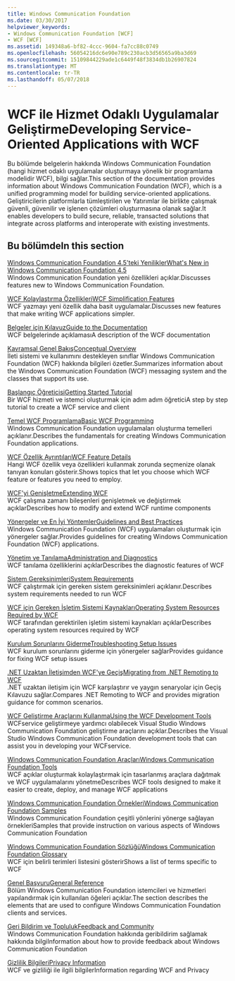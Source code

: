 ```yaml
---
title: Windows Communication Foundation
ms.date: 03/30/2017
helpviewer_keywords:
- Windows Communication Foundation [WCF]
- WCF [WCF]
ms.assetid: 149348a6-bf82-4ccc-9604-fa7cc88c0749
ms.openlocfilehash: 56054216dc6e90e789c230acb3d56565a9ba3d69
ms.sourcegitcommit: 15109844229ade1c6449f48f3834db1b26907824
ms.translationtype: MT
ms.contentlocale: tr-TR
ms.lasthandoff: 05/07/2018
---
```

# <a name="developing-service-oriented-applications-with-wcf"></a><span data-ttu-id="ff00e-102">WCF ile Hizmet Odaklı Uygulamalar Geliştirme</span><span class="sxs-lookup"><span data-stu-id="ff00e-102">Developing Service-Oriented Applications with WCF</span></span>
<span data-ttu-id="ff00e-103">Bu bölümde belgelerin hakkında Windows Communication Foundation (hangi hizmet odaklı uygulamalar oluşturmaya yönelik bir programlama modelidir WCF), bilgi sağlar.</span><span class="sxs-lookup"><span data-stu-id="ff00e-103">This section of the documentation provides information about Windows Communication Foundation (WCF), which is a unified programming model for building service-oriented applications.</span></span> <span data-ttu-id="ff00e-104">Geliştiricilerin platformlarla tümleştirilen ve Yatırımlar ile birlikte çalışmak güvenli, güvenilir ve işlenen çözümleri oluşturmasına olanak sağlar.</span><span class="sxs-lookup"><span data-stu-id="ff00e-104">It enables developers to build secure, reliable, transacted solutions that integrate across platforms and interoperate with existing investments.</span></span>
 
## <a name="in-this-section"></a><span data-ttu-id="ff00e-105">Bu bölümde</span><span class="sxs-lookup"><span data-stu-id="ff00e-105">In this section</span></span>  
 [<span data-ttu-id="ff00e-106">Windows Communication Foundation 4.5'teki Yenilikler</span><span class="sxs-lookup"><span data-stu-id="ff00e-106">What's New in Windows Communication Foundation 4.5</span></span>](../../../docs/framework/wcf/whats-new.md)  
 <span data-ttu-id="ff00e-107">Windows Communication Foundation yeni özellikleri açıklar.</span><span class="sxs-lookup"><span data-stu-id="ff00e-107">Discusses features new to Windows Communication Foundation.</span></span>  
  
 [<span data-ttu-id="ff00e-108">WCF Kolaylaştırma Özellikleri</span><span class="sxs-lookup"><span data-stu-id="ff00e-108">WCF Simplification Features</span></span>](../../../docs/framework/wcf/wcf-simplification-features.md)  
 <span data-ttu-id="ff00e-109">WCF yazmayı yeni özellik daha basit uygulamalar.</span><span class="sxs-lookup"><span data-stu-id="ff00e-109">Discusses new features that make writing WCF applications simpler.</span></span>  
  
 [<span data-ttu-id="ff00e-110">Belgeler için Kılavuz</span><span class="sxs-lookup"><span data-stu-id="ff00e-110">Guide to the Documentation</span></span>](../../../docs/framework/wcf/guide-to-the-documentation.md)  
 <span data-ttu-id="ff00e-111">WCF belgelerinde açıklaması</span><span class="sxs-lookup"><span data-stu-id="ff00e-111">A description of the WCF documentation</span></span>  
  
 [<span data-ttu-id="ff00e-112">Kavramsal Genel Bakış</span><span class="sxs-lookup"><span data-stu-id="ff00e-112">Conceptual Overview</span></span>](../../../docs/framework/wcf/conceptual-overview.md)  
 <span data-ttu-id="ff00e-113">İleti sistemi ve kullanımını destekleyen sınıflar Windows Communication Foundation (WCF) hakkında bilgileri özetler.</span><span class="sxs-lookup"><span data-stu-id="ff00e-113">Summarizes information about the Windows Communication Foundation (WCF) messaging system and the classes that support its use.</span></span>  
  
 [<span data-ttu-id="ff00e-114">Başlangıç Öğreticisi</span><span class="sxs-lookup"><span data-stu-id="ff00e-114">Getting Started Tutorial</span></span>](../../../docs/framework/wcf/getting-started-tutorial.md)  
 <span data-ttu-id="ff00e-115">Bir WCF hizmeti ve istemci oluşturmak için adım adım öğretici</span><span class="sxs-lookup"><span data-stu-id="ff00e-115">A step by step tutorial to create a WCF service and client</span></span>  
  
 [<span data-ttu-id="ff00e-116">Temel WCF Programlama</span><span class="sxs-lookup"><span data-stu-id="ff00e-116">Basic WCF Programming</span></span>](../../../docs/framework/wcf/basic-wcf-programming.md)  
 <span data-ttu-id="ff00e-117">Windows Communication Foundation uygulamaları oluşturma temelleri açıklanır.</span><span class="sxs-lookup"><span data-stu-id="ff00e-117">Describes the fundamentals for creating Windows Communication Foundation applications.</span></span>  
  
 [<span data-ttu-id="ff00e-118">WCF Özellik Ayrıntıları</span><span class="sxs-lookup"><span data-stu-id="ff00e-118">WCF Feature Details</span></span>](../../../docs/framework/wcf/feature-details/index.md)  
 <span data-ttu-id="ff00e-119">Hangi WCF özellik veya özellikleri kullanmak zorunda seçmenize olanak tanıyan konuları gösterir.</span><span class="sxs-lookup"><span data-stu-id="ff00e-119">Shows topics that let you choose which WCF feature or features you need to employ.</span></span>  
  
 [<span data-ttu-id="ff00e-120">WCF'yi Genişletme</span><span class="sxs-lookup"><span data-stu-id="ff00e-120">Extending WCF</span></span>](../../../docs/framework/wcf/extending/index.md)  
 <span data-ttu-id="ff00e-121">WCF çalışma zamanı bileşenleri genişletmek ve değiştirmek açıklar</span><span class="sxs-lookup"><span data-stu-id="ff00e-121">Describes how to modify and extend WCF runtime components</span></span>  
  
 [<span data-ttu-id="ff00e-122">Yönergeler ve En İyi Yöntemler</span><span class="sxs-lookup"><span data-stu-id="ff00e-122">Guidelines and Best Practices</span></span>](../../../docs/framework/wcf/guidelines-and-best-practices.md)  
 <span data-ttu-id="ff00e-123">Windows Communication Foundation (WCF) uygulamaları oluşturmak için yönergeler sağlar.</span><span class="sxs-lookup"><span data-stu-id="ff00e-123">Provides guidelines for creating Windows Communication Foundation (WCF) applications.</span></span>  
  
 [<span data-ttu-id="ff00e-124">Yönetim ve Tanılama</span><span class="sxs-lookup"><span data-stu-id="ff00e-124">Administration and Diagnostics</span></span>](../../../docs/framework/wcf/diagnostics/index.md)  
 <span data-ttu-id="ff00e-125">WCF tanılama özelliklerini açıklar</span><span class="sxs-lookup"><span data-stu-id="ff00e-125">Describes the diagnostic features of WCF</span></span>  
  
 [<span data-ttu-id="ff00e-126">Sistem Gereksinimleri</span><span class="sxs-lookup"><span data-stu-id="ff00e-126">System Requirements</span></span>](../../../docs/framework/wcf/wcf-system-requirements.md)  
 <span data-ttu-id="ff00e-127">WCF çalıştırmak için gereken sistem gereksinimleri açıklanır.</span><span class="sxs-lookup"><span data-stu-id="ff00e-127">Describes system requirements needed to run WCF</span></span>  
  
 [<span data-ttu-id="ff00e-128">WCF için Gereken İşletim Sistemi Kaynakları</span><span class="sxs-lookup"><span data-stu-id="ff00e-128">Operating System Resources Required by WCF</span></span>](../../../docs/framework/wcf/operating-system-resources-required-by-wcf.md)  
 <span data-ttu-id="ff00e-129">WCF tarafından gerektirilen işletim sistemi kaynakları açıklar</span><span class="sxs-lookup"><span data-stu-id="ff00e-129">Describes operating system resources required by WCF</span></span>  
  
 [<span data-ttu-id="ff00e-130">Kurulum Sorunlarını Giderme</span><span class="sxs-lookup"><span data-stu-id="ff00e-130">Troubleshooting Setup Issues</span></span>](../../../docs/framework/wcf/troubleshooting-setup-issues.md)  
 <span data-ttu-id="ff00e-131">WCF kurulum sorunlarını giderme için yönergeler sağlar</span><span class="sxs-lookup"><span data-stu-id="ff00e-131">Provides guidance for fixing WCF setup issues</span></span>  
  
 [<span data-ttu-id="ff00e-132">.NET Uzaktan İletişimden WCF'ye Geçiş</span><span class="sxs-lookup"><span data-stu-id="ff00e-132">Migrating from .NET Remoting to WCF</span></span>](../../../docs/framework/wcf/migrating-from-net-remoting-to-wcf.md)  
 <span data-ttu-id="ff00e-133">.NET uzaktan iletişim için WCF karşılaştırır ve yaygın senaryolar için Geçiş Kılavuzu sağlar.</span><span class="sxs-lookup"><span data-stu-id="ff00e-133">Compares .NET Remoting to WCF and provides migration guidance for common scenarios.</span></span>  
  
 [<span data-ttu-id="ff00e-134">WCF Geliştirme Araçlarını Kullanma</span><span class="sxs-lookup"><span data-stu-id="ff00e-134">Using the WCF Development Tools</span></span>](../../../docs/framework/wcf/using-the-wcf-development-tools.md)  
 <span data-ttu-id="ff00e-135">WCFservice geliştirmeye yardımcı olabilecek Visual Studio Windows Communication Foundation geliştirme araçlarını açıklar.</span><span class="sxs-lookup"><span data-stu-id="ff00e-135">Describes the Visual Studio Windows Communication Foundation development tools that can assist you in developing your WCFservice.</span></span>  
  
 [<span data-ttu-id="ff00e-136">Windows Communication Foundation Araçları</span><span class="sxs-lookup"><span data-stu-id="ff00e-136">Windows Communication Foundation Tools</span></span>](../../../docs/framework/wcf/tools.md)  
 <span data-ttu-id="ff00e-137">WCF açıklar oluşturmak kolaylaştırmak için tasarlanmış araçlara dağıtmak ve WCF uygulamalarını yönetme</span><span class="sxs-lookup"><span data-stu-id="ff00e-137">Describes WCF tools designed to make it easier to create, deploy, and manage WCF applications</span></span>  
  
 [<span data-ttu-id="ff00e-138">Windows Communication Foundation Örnekleri</span><span class="sxs-lookup"><span data-stu-id="ff00e-138">Windows Communication Foundation Samples</span></span>](../../../docs/framework/wcf/samples/index.md)  
 <span data-ttu-id="ff00e-139">Windows Communication Foundation çeşitli yönlerini yönerge sağlayan örnekleri</span><span class="sxs-lookup"><span data-stu-id="ff00e-139">Samples that provide instruction on various aspects of Windows Communication Foundation</span></span>  
  
 [<span data-ttu-id="ff00e-140">Windows Communication Foundation Sözlüğü</span><span class="sxs-lookup"><span data-stu-id="ff00e-140">Windows Communication Foundation Glossary</span></span>](../../../docs/framework/wcf/glossary.md)  
 <span data-ttu-id="ff00e-141">WCF için belirli terimleri listesini gösterir</span><span class="sxs-lookup"><span data-stu-id="ff00e-141">Shows a list of terms specific to WCF</span></span>  
  
 [<span data-ttu-id="ff00e-142">Genel Başvuru</span><span class="sxs-lookup"><span data-stu-id="ff00e-142">General Reference</span></span>](../../../docs/framework/wcf/general-reference.md)  
 <span data-ttu-id="ff00e-143">Bölüm Windows Communication Foundation istemcileri ve hizmetleri yapılandırmak için kullanılan öğeleri açıklar.</span><span class="sxs-lookup"><span data-stu-id="ff00e-143">The section describes the elements that are used to configure Windows Communication Foundation clients and services.</span></span>  
  
 [<span data-ttu-id="ff00e-144">Geri Bildirim ve Topluluk</span><span class="sxs-lookup"><span data-stu-id="ff00e-144">Feedback and Community</span></span>](../../../docs/framework/wcf/feedback-and-community.md)  
 <span data-ttu-id="ff00e-145">Windows Communication Foundation hakkında geribildirim sağlamak hakkında bilgi</span><span class="sxs-lookup"><span data-stu-id="ff00e-145">Information about how to provide feedback about Windows Communication Foundation</span></span>  
  
 [<span data-ttu-id="ff00e-146">Gizlilik Bilgileri</span><span class="sxs-lookup"><span data-stu-id="ff00e-146">Privacy Information</span></span>](../../../docs/framework/wcf/privacy-information.md)  
 <span data-ttu-id="ff00e-147">WCF ve gizliliği ile ilgili bilgiler</span><span class="sxs-lookup"><span data-stu-id="ff00e-147">Information regarding WCF and Privacy</span></span>  
